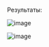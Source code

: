 Результаты:

![image](https://user-images.githubusercontent.com/82504030/201536899-c4a68653-3a45-4f02-beb3-f3c8d1ef86a6.png)

![image](https://user-images.githubusercontent.com/82504030/201536915-2e9536b9-fb7d-44f6-983d-052622a95f10.png)

